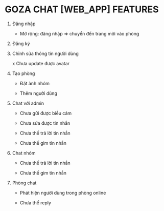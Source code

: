 # GOZA CHAT [WEB_APP] FEATURES

1. Đăng nhập

    * Mở rộng: đăng nhập => chuyển đến trang mời vào phòng

2. Đăng ký

3. Chỉnh sửa thông tin người dùng

	x Chưa update được avatar

4. Tạo phòng

    - Đặt ảnh nhóm

    - Thêm người dùng

5. Chat với admin
    - Chưa gửi được biểu cảm

    - Chưa sửa được tin nhắn

    - Chưa thể trả lời tin nhắn

    - Chưa thể gim tin nhắn

6. Chat nhóm

    - Chưa thể trả lời tin nhắn

    - Chưa thể gim tin nhắn

7. Phòng chat

    - Phát hiện người dùng trong phòng online

    - Chưa thể reply